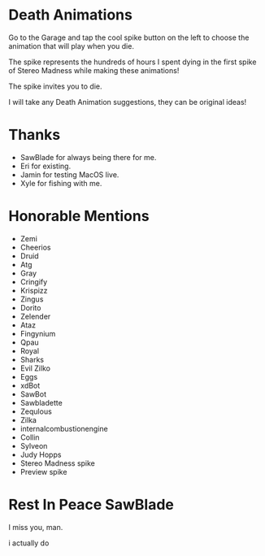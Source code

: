 # Death Animations

Go to the Garage and tap the cool spike button on the left to choose the animation that will play when you die.

The spike represents the hundreds of hours I spent dying in the first spike of Stereo Madness while making these animations!

The spike invites you to die.

I will take any Death Animation suggestions, they can be original ideas!

# Thanks

* <cl>SawBlade</c> for always being there for me.
* Eri for existing.
* Jamin for testing MacOS live.
* Xyle for fishing with me.

# Honorable Mentions

* Zemi
* Cheerios
* Druid
* Atg
* Gray
* Cringify
* Krispizz
* Zingus
* Dorito
* Zelender
* Ataz
* Fingynium
* Qpau
* Royal
* Sharks
* Evil Zilko
* Eggs
* xdBot
* SawBot
* Sawbladette
* Zequlous
* Zilka
* internalcombustionengine
* Collin
* Sylveon
* Judy Hopps
* Stereo Madness spike
* Preview spike

# Rest In Peace SawBlade

I miss you, man.

i actually do
